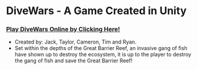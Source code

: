 # **DiveWars - A Game Created in Unity**
### <u> Play DiveWars Online by [Clicking Here!](https://play.unity.com/mg/other/surfwars-webgl) </u>
* Created by: Jack, Taylor, Cameron, Tim and Ryan.
* Set within the depths of the Great Barrier Reef, an invasive gang of fish have shown up to destroy the ecosystem, 
it is up to the player to destroy the gang of fish and save the Great Barrier Reef! 
